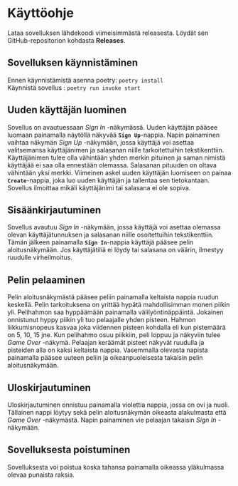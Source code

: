 # Käyttöohje
Lataa sovelluksen lähdekoodi viimeisimmästä releasesta. Löydät sen GitHub-repositorion kohdasta **Releases**.
## Sovelluksen käynnistäminen
Ennen käynnistämistä asenna poetry: `poetry install`  
Käynnistä sovellus : `poetry run invoke start`
## Uuden käyttäjän luominen
Sovellus on avautuessaan *Sign In* -näkymässä. Uuden käyttäjän pääsee luomaan painamalla näytöllä näkyvää **`Sign Up`**-nappia. 
Napin painaminen vaihtaa näkymän *Sign Up* -näkymään, jossa käyttäjä voi asettaa valitsemansa käyttäjänimen ja salasanan niille tarkoitettuihin tekstikenttiin. 
Käyttäjänimen tulee olla vähintään yhden merkin pituinen ja saman nimistä käyttäjää ei saa olla ennestään olemassa. Salasanan pituuden on oltava vähintään yksi merkki. Viimeinen askel uuden käyttäjän luomiseen on painaa **`Create`**-nappia, joka luo uuden käyttäjän ja tallentaa sen tietokantaan. Sovellus ilmoittaa mikäli käyttäjänimi tai salasana ei ole sopiva.
## Sisäänkirjautuminen
Sovellus avautuu *Sign In* -näkymään, jossa käyttäjä voi asettaa olemassa olevan käyttäjätunnuksen ja salasanan niille osoitettuihin tekstikenttiin. 
Tämän jälkeen painamalla **`Sign In`**-nappia käyttäjä pääsee pelin aloitusnäkymään. Jos käyttäjätiliä ei löydy tai salasana on väärin, ilmestyy ruudulle virheilmoitus.
## Pelin pelaaminen
Pelin aloitusnäkymästä pääsee peliin painamalla keltaista nappia ruudun keskellä. Pelin tarkoituksena on yrittää hypätä mahdollisimman monen piikin yli. 
Pelihahmon saa hyppäämään painamalla välilyöntinäppäintä. Jokainen onnistunut hyppy piikin yli tuo pelaajalle yhden pisteen. Hahmon liikkumisnopeus kasvaa joka viidennen pisteen kohdalla eli kun pistemäärä on 5, 10, 15 jne. Kun pelihahmo osuu piikkiin, peli loppuu ja näkyviin tulee *Game Over* -näkymä. 
Pelaajan keräämät pisteet näkyvät ruudulla ja pisteiden alla on kaksi keltaista nappia. Vasemmalla olevasta napista painamalla pääsee uuteen peliin ja oikeanpuoleisesta takaisin pelin aloitusnäkymään.
## Uloskirjautuminen
Uloskirjautuminen onnistuu painamalla violettia nappia, jossa on ovi ja nuoli. Tällainen nappi löytyy sekä pelin aloitusnäkymän oikeasta alakulmasta että *Game Over* -näkymästä. Napin painaminen vie pelaajan takaisin *Sign In* -näkymään.
## Sovelluksesta poistuminen
Sovelluksesta voi poistua koska tahansa painamalla oikeassa yläkulmassa olevaa punaista raksia.
